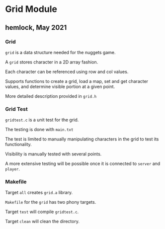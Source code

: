 # Grid Module

## hemlock, May 2021 

### Grid

`grid` is a data structure needed for the nuggets game.

A `grid` stores character in a 2D array fashion.

Each character can be referenced using row and col values.

Supports functions to create a grid, load a map, set and get character values, and determine visible portion at a given point.

More detailed description provided in `grid.h`

### Grid Test

`gridtest.c` is a unit test for the grid.

The testing is done with `main.txt`

The test is limited to manually manipulating characters in the grid to test its functionality.

Visibility is manually tested with several points.

A more extensive testing will be possible once it is connected to `server` and `player`. 

### Makefile
 
 Target `all` creates `grid.a` library.
 
`Makefile` for the `grid` has two phony targets.

 Target `test` will compile `gridtest.c`.

 Target `clean` will clean the directory.
